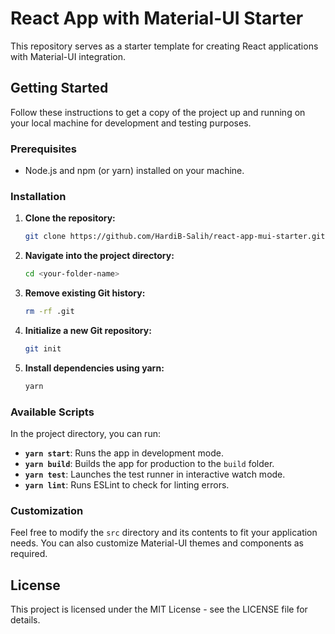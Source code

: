 # React App with Material-UI Starter

This repository serves as a starter template for creating React applications with Material-UI integration.

## Getting Started

Follow these instructions to get a copy of the project up and running on your local machine for development and testing purposes.

### Prerequisites

- Node.js and npm (or yarn) installed on your machine.

### Installation

1. **Clone the repository:**

   ```bash
   git clone https://github.com/HardiB-Salih/react-app-mui-starter.git <your-folder-name>
   ```

2. **Navigate into the project directory:**

   ```bash
   cd <your-folder-name>
   ```

3. **Remove existing Git history:**

   ```bash
   rm -rf .git
   ```

4. **Initialize a new Git repository:**

   ```bash
   git init
   ```

5. **Install dependencies using yarn:**

   ```bash
   yarn
   ```

### Available Scripts

In the project directory, you can run:

- **`yarn start`**: Runs the app in development mode.
- **`yarn build`**: Builds the app for production to the `build` folder.
- **`yarn test`**: Launches the test runner in interactive watch mode.
- **`yarn lint`**: Runs ESLint to check for linting errors.

### Customization

Feel free to modify the `src` directory and its contents to fit your application needs. You can also customize Material-UI themes and components as required.

## License

This project is licensed under the MIT License - see the LICENSE file for details.
